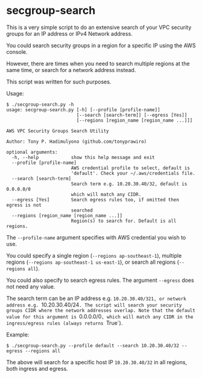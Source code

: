 # secgroup-search

This is a very simple script to do an extensive search of your VPC security groups for an IP address or IPv4 Network address.

You could search security groups in a region for a specific IP using the AWS console.

However, there are times when you need to search multiple regions at the same time, or search for a network address instead.

This script was written for such purposes.

Usage:

```
$ ./secgroup-search.py -h
usage: secgroup-search.py [-h] [--profile [profile-name]]
                          [--search [search-term]] [--egress [Yes]]
                          [--regions [region_name [region_name ...]]]

AWS VPC Security Groups Search Utility

Author: Tony P. Hadimulyono (github.com/tonyprawiro)

optional arguments:
  -h, --help            show this help message and exit
  --profile [profile-name]
                        AWS credential profile to select, default is
                        'default'. Check your ~/.aws/credentials file.
  --search [search-term]
                        Search term e.g. 10.20.30.40/32, default is 0.0.0.0/0
                        which will match any CIDR.
  --egress [Yes]        Search egress rules too, if omitted then egress is not
                        searched
  --regions [region_name [region_name ...]]
                        Region(s) to search for. Default is all regions.
```

The `--profile-name` argument specifies with AWS credential you wish to use.

You could specify a single region (`--regions ap-southeast-1`), multiple regions (`--regions ap-southeast-1 us-east-1`), or search all regions (`--regions all`).

You could also specify to search egress rules. The argument `--egress` does not need any value.

The search term can be an IP address e.g. `10.20.30.40/321, or network address e.g. `10.20.30.40/24`. The script will search your security groups CIDR where the network addresses overlap. Note that the default value for this argument is `0.0.0.0/0`, which will match any CIDR in the ingress/egress rules (always returns `True`).

Example:

```
$ ./secgroup-search.py --profile default --search 10.20.30.40/32 --egress --regions all
```

The above will search for a specific host IP `10.20.30.40/32` in all regions, both ingress and egress.

